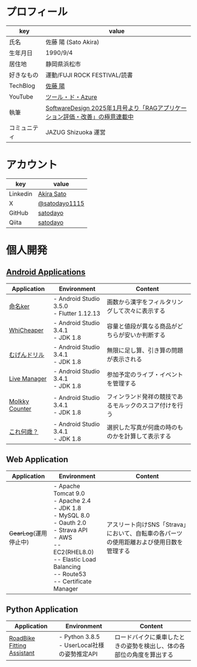 # プロフィール

| key   | value |
|------|------------------|
| 氏名   | 佐藤 陽 (Sato Akira) |
| 生年月日 | 1990/9/4         |
| 居住地  | 静岡県浜松市           |
| 好きなもの | 運動/FUJI ROCK FESTIVAL/読書 | 
| TechBlog | [佐藤 陽](https://tech-lab.sios.jp/archives/author/7140d31ae09c48c141d037652f54ab86bee1e8a7)           |
| YouTube | [ツール・ド・Azure](https://www.youtube.com/playlist?list=PLbTt_DSTMYgEoxTm4rMf3B7TB5XODLSr1)|
| 執筆 | [SoftwareDesign 2025年1月号より「RAGアプリケーション評価・改善」の極意連載中](https://gihyo.jp/magazine/SD/archive/2025/202501) |
| コミュニティ | JAZUG Shizuoka 運営|

# アカウント

| key      |value                                               |
|----------|----------------------------------------------------|
| Linkedin | [Akira Sato](https://www.linkedin.com/in/stakr94/) |
| X   | [@satodayo1115](https://x.com/satodayo1115)            |
| GitHub   | [satodayo](https://github.com/satodayo)            |
| Qiita    | [satodayo](https://qiita.com/satodayo)             |

# 個人開発

## [Android Applications](https://play.google.com/store/apps/developer?id=Satoda)

| Application                                                                                       | Environment                              | Content                     |
|---------------------------------------------------------------------------------------------------|------------------------------------------|-----------------------------|
| [命名ker](https://play.google.com/store/apps/details?id=name.todayo.childnaming&hl=ja)              | - Android Studio 3.5.0<br/>- Flutter 1.12.13 | 画数から漢字をフィルタリングして次々に表示する     |
| [WhiCheaper](https://play.google.com/store/apps/details?id=jp.satoda.whicheaper&hl=jp)            | - Android Studio 3.4.1<br/>- JDK 1.8         | 容量と値段が異なる商品がどちらが安いか判断する     |
| [むげんドリル](https://play.google.com/store/apps/details?id=com.satodayo.calc&hl=jp)                   | - Android Studio 3.4.1<br/>- JDK 1.8         | 無限に足し算、引き算の問題が表示される         |
| [Live Manager](https://play.google.com/store/apps/details?id=com.satodayo.ticketmanagement&hl=jp) | - Android Studio 3.4.1<br/>- JDK 1.8         | 参加予定のライブ・イベントを管理する          |
| [Molkky Counter](https://play.google.com/store/apps/details?id=com.satodayo.molkkycounter&hl=ja)  | - Android Studio 3.4.1<br/>- JDK 1.8         | フィンランド発祥の競技であるモルックのスコア付けを行う |
| [これ何歳？](https://play.google.com/store/apps/details?id=com.satodayo.howoldareyou&hl=ja)            | - Android Studio 3.4.1<br/>- JDK 1.8         | 選択した写真が何歳の時のものかを計算して表示する    |

## Web Application

| Application                                             | Environment                                                                                                                                                                             | Content                                          |
|---------------------------------------------------------|-----------------------------------------------------------------------------------------------------------------------------------------------------------------------------------------|--------------------------------------------------|
| ~~GearLog~~(運用停止中) | - Apache Tomcat 9.0<br/>- Apache 2.4<br/>- JDK 1.8<br/>- MySQL 8.0<br/>- Oauth 2.0<br/>- Strava API<br/>- AWS<br/>-- EC2(RHEL8.0)<br/>-- Elastic Load Balancing<br/>-- Route53<br/>-- Certificate Manager | アスリート向けSNS「Strava」において、⾃転⾞の各パーツの使⽤距離および使用⽇数を管理する |

## Python Application

| Application                                                                        | Environment                         | Content                            |
|------------------------------------------------------------------------------------|-------------------------------------|------------------------------------|
| [RoadBike Fitting Assistant](https://github.com/satodayo/RoadBikeFittingAssistant) | - Python 3.8.5<br/>- UserLocal社様の姿勢推定API | ロードバイクに乗車したときの姿勢を検出し、体の各部位の角度を算出する |
